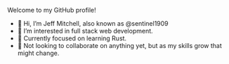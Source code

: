 Welcome to my GitHub profile!

- 👋 Hi, I’m Jeff Mitchell, also known as @sentinel1909
- 👀 I’m interested in full stack web development.
- 🌱 Currently focused on learning Rust.
- 💞️ Not looking to collaborate on anything yet, but as my skills grow that might change.


